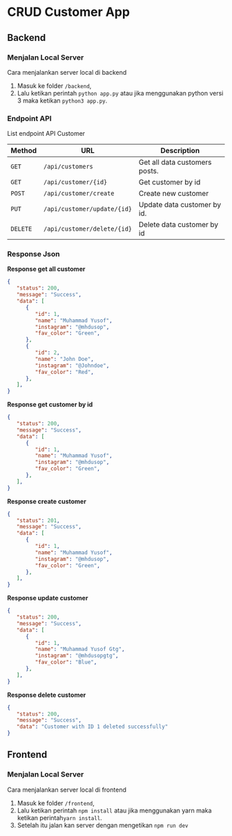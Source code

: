 # CRUD Customer App

## Backend 

### Menjalan Local Server
Cara menjalankan server local di backend
1. Masuk ke folder `/backend`, 
2. Lalu ketikan perintah `python app.py` atau jika menggunakan python versi 3 maka ketikan `python3 app.py`.

### Endpoint API

List endpoint API Customer 

| Method   | URL                                      | Description                              |
| -------- | ---------------------------------------- | ---------------------------------------- |
| `GET`    | `/api/customers`                         | Get all data customers posts.            |
| `GET`    | `/api/customer/{id}`                     | Get customer by id                       |
| `POST`   | `/api/customer/create`                   | Create new customer                      |
| `PUT`    | `/api/customer/update/{id}`              | Update data customer by id.              |
| `DELETE` | `/api/customer/delete/{id}`              | Delete data customer by id               |

### Response Json

**Response get all customer**
```json
{
   "status": 200,
   "message": "Success",
   "data": [
      {
         "id": 1,
         "name": "Muhammad Yusof",
         "instagram": "@mhdusop",
         "fav_color": "Green",
      },
      {
         "id": 2,
         "name": "John Doe",
         "instagram": "@Johndoe",
         "fav_color": "Red",
      },
   ],
}
```

**Response get customer by id**
```json
{
   "status": 200,
   "message": "Success",
   "data": [
      {
         "id": 1,
         "name": "Muhammad Yusof",
         "instagram": "@mhdusop",
         "fav_color": "Green",
      },
   ],
}
```

**Response create customer**
```json
{
   "status": 201,
   "message": "Success",
   "data": [
      {
         "id": 1,
         "name": "Muhammad Yusof",
         "instagram": "@mhdusop",
         "fav_color": "Green",
      },
   ],
}
```

**Response update customer**
```json
{
   "status": 200,
   "message": "Success",
   "data": [
      {
         "id": 1,
         "name": "Muhammad Yusof Gtg",
         "instagram": "@mhdusopgtg",
         "fav_color": "Blue",
      },
   ],
}
```

**Response delete customer**
```json
{
   "status": 200,
   "message": "Success",
   "data": "Customer with ID 1 deleted successfully"
}
```

## Frontend

### Menjalan Local Server
Cara menjalankan server local di frontend
1. Masuk ke folder `/frontend`, 
2. Lalu ketikan perintah `npm install` atau jika menggunakan yarn maka ketikan perintah`yarn install`. 
3. Setelah itu jalan kan server dengan mengetikan `npm run dev`



